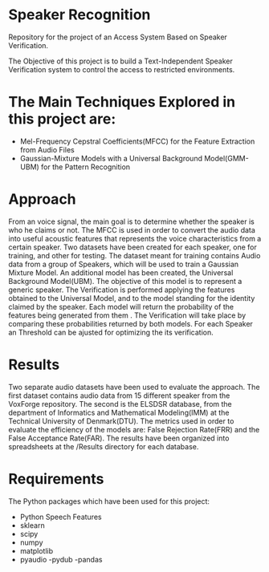 # Speaker Recognition
Repository for the project of an Access System Based on Speaker Verification.

The Objective of this project is to build a Text-Independent Speaker Verification system to control the access to restricted environments.
# The Main Techniques Explored in this project are:
- Mel-Frequency Cepstral Coefficients(MFCC) for the Feature Extraction from Audio Files
- Gaussian-Mixture Models with a Universal Background Model(GMM-UBM) for the Pattern Recognition
# Approach
From an voice signal, the main goal is to determine whether the speaker is who he claims or not.
The MFCC is used in order to convert the audio data into useful acoustic features that represents the voice characteristics from a certain speaker.
Two datasets have been created for each speaker, one for training, and other for testing. The dataset meant for training contains Audio data from a group of Speakers, which will be used to train a Gaussian Mixture Model.
An additional model has been created, the Universal Background Model(UBM). The objective of this model is to represent a generic speaker. The Verification is performed applying the features obtained to the Universal Model, and to the model standing for the identity claimed by the speaker. Each model will return the probability of the features being generated from them . The Verification will take place by comparing these probabilities returned by both models. For each Speaker an Threshold can be ajusted for optimizing the its verification.

 # Results
Two separate audio datasets have been used to evaluate the approach.
The first dataset contains audio data from 15 different speaker from the VoxForge repository.
The second is the ELSDSR database, from the department of Informatics and Mathematical Modeling(IMM) at the Technical University of Denmark(DTU).
The metrics used in order to evaluate the efficiency of the models are: False Rejection Rate(FRR) and the  False Acceptance Rate(FAR). The results have been organized into spreadsheets at the /Results directory for each database.

 # Requirements
 
 The Python packages which have been used for this project:  
- Python Speech Features
- sklearn 
- scipy
- numpy
- matplotlib
- pyaudio
-pydub
-pandas 

